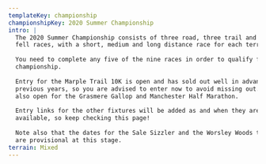 ```yaml
---
templateKey: championship
championshipKey: 2020 Summer Championship
intro: |
  The 2020 Summer Championship consists of three road, three trail and three
  fell races, with a short, medium and long distance race for each terrain.
  
  You need to complete any five of the nine races in order to qualify for the
  championship.
  
  Entry for the Marple Trail 10K is open and has sold out well in advance in 
  previous years, so you are advised to enter now to avoid missing out. Entry is
  also open for the Grasmere Gallop and Manchester Half Marathon.
  
  Entry links for the other fixtures will be added as and when they are 
  available, so keep checking this page!
  
  Note also that the dates for the Sale Sizzler and the Worsley Woods trail race
  are provisional at this stage.
terrain: Mixed
---
```

